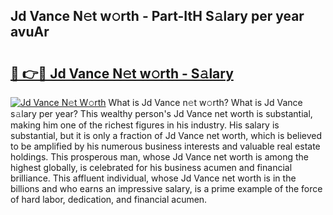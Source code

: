 ## Jd Vance N𝚎t w𝚘rth - Part-ItH S𝚊lary per year avuAr

# <h2><a href="http://gc1rxub.nevu.top/?p=Jd+Vance">🔗 👉🔴 Jd Vance N𝚎t w𝚘rth - S𝚊lary</a></h2>

[![Jd Vance N𝚎t W𝚘rth](https://i.imgur.com/Oavwk0R.jpeg)](http://gc1rxub.nevu.top/?p=Jd+Vance)
What is Jd Vance n𝚎t w𝚘rth? What is Jd Vance s𝚊lary per year?
This wealthy person's Jd Vance net worth is substantial, making him one of the richest figures in his industry. His salary is substantial, but it is only a fraction of Jd Vance net worth, which is believed to be amplified by his numerous business interests and valuable real estate holdings. This prosperous man, whose Jd Vance net worth is among the highest globally, is celebrated for his business acumen and financial brilliance. This affluent individual, whose Jd Vance net worth is in the billions and who earns an impressive salary, is a prime example of the force of hard labor, dedication, and financial acumen.
